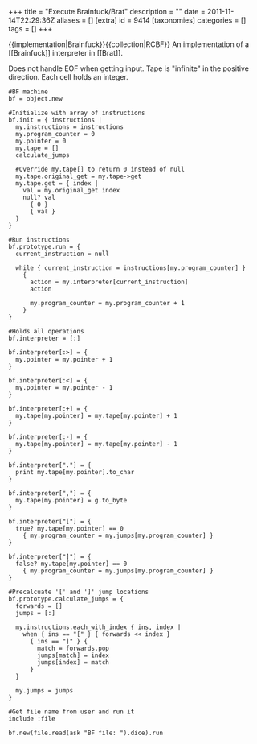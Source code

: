 +++
title = "Execute Brainfuck/Brat"
description = ""
date = 2011-11-14T22:29:36Z
aliases = []
[extra]
id = 9414
[taxonomies]
categories = []
tags = []
+++

{{implementation|Brainfuck}}{{collection|RCBF}}
An implementation of a [[Brainfuck]] interpreter in [[Brat]].

Does not handle EOF when getting input. Tape is "infinite" in the positive direction. Each cell holds an integer.


```brat
#BF machine
bf = object.new

#Initialize with array of instructions
bf.init = { instructions |
  my.instructions = instructions
  my.program_counter = 0
  my.pointer = 0
  my.tape = []
  calculate_jumps

  #Override my.tape[] to return 0 instead of null
  my.tape.original_get = my.tape->get
  my.tape.get = { index |
    val = my.original_get index
    null? val
      { 0 }
      { val }
  }
}

#Run instructions
bf.prototype.run = {
  current_instruction = null

  while { current_instruction = instructions[my.program_counter] }
    {
      action = my.interpreter[current_instruction]
      action

      my.program_counter = my.program_counter + 1
    }
}

#Holds all operations
bf.interpreter = [:]

bf.interpreter[:>] = {
  my.pointer = my.pointer + 1
}

bf.interpreter[:<] = {
  my.pointer = my.pointer - 1
}

bf.interpreter[:+] = {
  my.tape[my.pointer] = my.tape[my.pointer] + 1
}

bf.interpreter[:-] = {
  my.tape[my.pointer] = my.tape[my.pointer] - 1
}

bf.interpreter["."] = {
  print my.tape[my.pointer].to_char
}

bf.interpreter[","] = {
  my.tape[my.pointer] = g.to_byte
}

bf.interpreter["["] = {
  true? my.tape[my.pointer] == 0
    { my.program_counter = my.jumps[my.program_counter] }
}

bf.interpreter["]"] = {
  false? my.tape[my.pointer] == 0
    { my.program_counter = my.jumps[my.program_counter] }
}

#Precalcuate '[' and ']' jump locations
bf.prototype.calculate_jumps = {
  forwards = []
  jumps = [:]

  my.instructions.each_with_index { ins, index |
    when { ins == "[" } { forwards << index }
      { ins == "]" } {
        match = forwards.pop
        jumps[match] = index
        jumps[index] = match
      }
  }

  my.jumps = jumps
}

#Get file name from user and run it
include :file

bf.new(file.read(ask "BF file: ").dice).run
```

